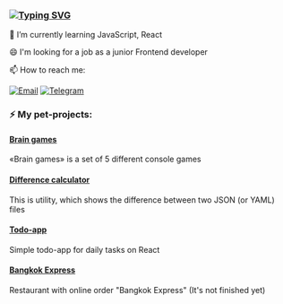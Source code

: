### [![Typing SVG](https://readme-typing-svg.herokuapp.com?lines=Hi+there+%F0%9F%91%8B+I'm+Rafael)](https://git.io/typing-svg)

🌱 I’m currently learning JavaScript, React

😄 I'm looking for a job as a junior Frontend developer

📫 How to reach me:

[![Email](https://img.shields.io/badge/Gmail-8B4513?&style=for-the-badge&labelColor=8B4513)](mailto:rafagabidulin@gmail.com)
[![Telegram](https://img.shields.io/badge/Telegram-2CA5E0?style=for-the-badge&logo=telegram&logoColor=white)](https://t.me/rafagabidulin)

### ⚡ My pet-projects:
#### [Brain games](https://github.com/rafagabidulin/frontend-project-lvl1)
«Brain games» is a set of 5 different console games

#### [Difference calculator](https://github.com/rafagabidulin/frontend-project-lvl2)
 This is utility, which shows the difference between two JSON (or YAML) files
 
#### [Todo-app](https://github.com/rafagabidulin/react-todo-app)
Simple todo-app for daily tasks on React

#### [Bangkok Express](https://github.com/rafagabidulin/jsbasic-20210921-5_rafagabidulin/tree/master/6-module/2-task)
Restaurant with online order "Bangkok Express" (It's not finished yet)


 
 
 
<!--
**rafagabidulin/rafagabidulin** is a ✨ _special_ ✨ repository because its `README.md` (this file) appears on your GitHub profile.

Here are some ideas to get you started:

- 🔭 I’m currently working on ...
- 🌱 I’m currently learning ...
- 👯 I’m looking to collaborate on ...
- 🤔 I’m looking for help with ...
- 💬 Ask me about ...
- 📫 How to reach me: ...
- 😄 Pronouns: ...
- ⚡ Fun fact: ...
-->
